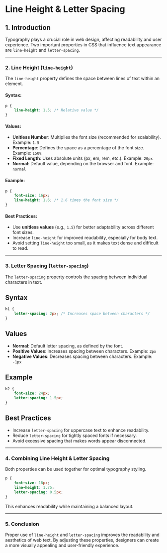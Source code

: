 # **Line Height & Letter Spacing**

## **1. Introduction**

Typography plays a crucial role in web design, affecting readability and user experience. Two important properties in CSS that influence text appearance are `line-height` and `letter-spacing`.

---

### **2. Line Height (`line-height`)**

The `line-height` property defines the space between lines of text within an element.

#### **Syntax:**

```css
p {
    line-height: 1.5; /* Relative value */
}
```

#### **Values:**

- **Unitless Number**: Multiplies the font size (recommended for scalability). Example: `1.5`
- **Percentage**: Defines the space as a percentage of the font size. Example: `150%`
- **Fixed Length**: Uses absolute units (px, em, rem, etc.). Example: `20px`
- **Normal**: Default value, depending on the browser and font. Example: `normal`

#### **Example:**

```css
p {
    font-size: 16px;
    line-height: 1.6; /* 1.6 times the font size */
}
```

#### **Best Practices:**

- Use **unitless values** (e.g., `1.5`) for better adaptability across different font sizes.
- Increase `line-height` for improved readability, especially for body text.
- Avoid setting `line-height` too small, as it makes text dense and difficult to read.

---

### **3. Letter Spacing (`letter-spacing`)**

The `letter-spacing` property controls the spacing between individual characters in text.

## **Syntax**

```css
h1 {
    letter-spacing: 2px; /* Increases space between characters */
}
```

## **Values**

- **Normal**: Default letter spacing, as defined by the font.
- **Positive Values**: Increases spacing between characters. Example: `2px`
- **Negative Values**: Decreases spacing between characters. Example: `-1px`

## **Example**

```css
h2 {
    font-size: 24px;
    letter-spacing: 1.5px;
}
```

## **Best Practices**

- Increase `letter-spacing` for uppercase text to enhance readability.
- Reduce `letter-spacing` for tightly spaced fonts if necessary.
- Avoid excessive spacing that makes words appear disconnected.

---

### **4. Combining Line Height & Letter Spacing**

Both properties can be used together for optimal typography styling.

```css
p {
    font-size: 18px;
    line-height: 1.75;
    letter-spacing: 0.5px;
}
```

This enhances readability while maintaining a balanced layout.

---

### **5. Conclusion**

Proper use of `line-height` and `letter-spacing` improves the readability and aesthetics of web text. By adjusting these properties, designers can create a more visually appealing and user-friendly experience.
